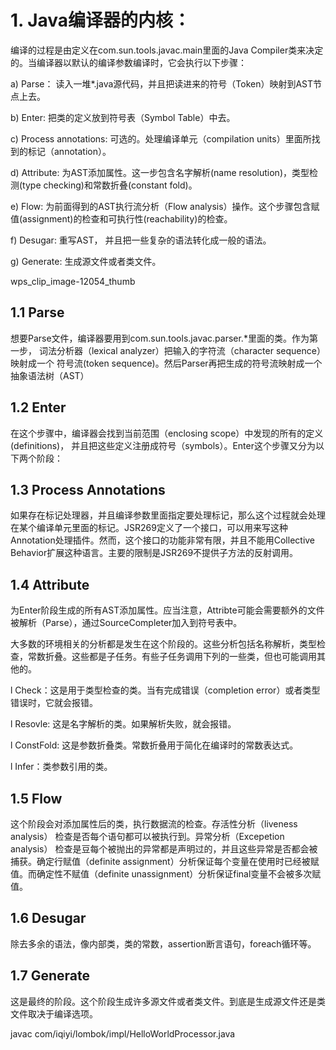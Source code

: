 # 1. Java编译器的内核：
  
编译的过程是由定义在com.sun.tools.javac.main里面的Java Compiler类来决定的。当编译器以默认的编译参数编译时，它会执行以下步骤：

a) Parse： 读入一堆*.java源代码，并且把读进来的符号（Token）映射到AST节点上去。

b) Enter: 把类的定义放到符号表（Symbol Table）中去。

c) Process annotations: 可选的。处理编译单元（compilation units）里面所找到的标记（annotation）。

d) Attribute: 为AST添加属性。这一步包含名字解析(name resolution)，类型检测(type checking)和常数折叠(constant fold)。

e) Flow: 为前面得到的AST执行流分析（Flow analysis）操作。这个步骤包含赋值(assignment)的检查和可执行性(reachability)的检查。

f) Desugar: 重写AST， 并且把一些复杂的语法转化成一般的语法。

g) Generate: 生成源文件或者类文件。

wps_clip_image-12054_thumb

## 1.1 Parse

想要Parse文件，编译器要用到com.sun.tools.javac.parser.*里面的类。作为第一步，
词法分析器（lexical analyzer）把输入的字符流（character sequence）映射成一个
符号流(token sequence)。然后Parser再把生成的符号流映射成一个抽象语法树（AST）

## 1.2 Enter
   
在这个步骤中，编译器会找到当前范围（enclosing scope）中发现的所有的定义(definitions)，
并且把这些定义注册成符号（symbols）。Enter这个步骤又分为以下两个阶段：

## 1.3 Process Annotations

如果存在标记处理器，并且编译参数里面指定要处理标记，那么这个过程就会处理在某个编译单元里面的标记。JSR269定义了一个接口，可以用来写这种Annotation处理插件。然而，这个接口的功能非常有限，并且不能用Collective Behavior扩展这种语言。主要的限制是JSR269不提供子方法的反射调用。

## 1.4 Attribute

为Enter阶段生成的所有AST添加属性。应当注意，Attribte可能会需要额外的文件被解析（Parse），通过SourceCompleter加入到符号表中。

大多数的环境相关的分析都是发生在这个阶段的。这些分析包括名称解析，类型检查，常数折叠。这些都是子任务。有些子任务调用下列的一些类，但也可能调用其他的。

l Check：这是用于类型检查的类。当有完成错误（completion error）或者类型错误时，它就会报错。

l Resovle: 这是名字解析的类。如果解析失败，就会报错。

l ConstFold: 这是参数折叠类。常数折叠用于简化在编译时的常数表达式。

l Infer：类参数引用的类。

## 1.5 Flow

这个阶段会对添加属性后的类，执行数据流的检查。存活性分析（liveness analysis） 检查是否每个语句都可以被执行到。异常分析（Excepetion analysis） 检查是豆每个被抛出的异常都是声明过的，并且这些异常是否都会被捕获。确定行赋值（definite assignment）分析保证每个变量在使用时已经被赋值。而确定性不赋值（definite unassignment）分析保证final变量不会被多次赋值。

## 1.6 Desugar

除去多余的语法，像内部类，类的常数，assertion断言语句，foreach循环等。

## 1.7 Generate

这是最终的阶段。这个阶段生成许多源文件或者类文件。到底是生成源文件还是类文件取决于编译选项。


javac com/iqiyi/lombok/impl/HelloWorldProcessor.java

